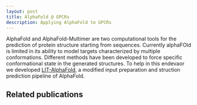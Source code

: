 ```yaml
---
layout: post
title: AlphaFold @ GPCRs
description: Applying AlphaFold to GPCRs
---
```


AlphaFold and AlphaFold-Multimer are two computational tools for the prediction of protein structure starting from sequences.
Currently alphaFOld is limited in its ability to model targets characterized by multiple conformations.
Different methods have been developed to force specific conformational state in the generated structures.
To help in this endevaor we developed [LIT-AlphaFold](https://github.com/LIT-CCM-lab/LIT-AlphaFold), a modified input preparation and struction prediction pipeline of AlphaFold.

Related publications
--------------------
